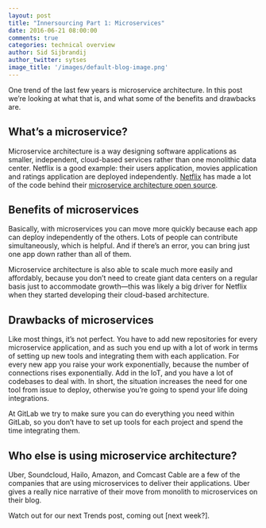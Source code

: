 ```yaml
---
layout: post
title: "Innersourcing Part 1: Microservices"
date: 2016-06-21 08:00:00
comments: true
categories: technical overview
author: Sid Sijbrandij
author_twitter: sytses
image_title: '/images/default-blog-image.png'
---
```


One trend of the last few years is microservice architecture. In this post we’re looking
at what that is, and what some of the benefits and drawbacks are.

<!-- more -->

## What’s a microservice?
 
Microservice architecture is a way designing software applications as smaller, independent,
cloud-based services rather than one monolithic data center. Netflix is a good example: their
users application, movies application and ratings application are deployed independently.
[Netflix][netflix-micro] has made a lot of the code behind their [microservice architecture open source][netflix-oss].

## Benefits of microservices
 
Basically, with microservices you can move more quickly because each app can deploy independently
of the others. Lots of people can contribute simultaneously, which is helpful. And if there’s an error,
you can bring just one app down rather than all of them.
 
Microservice architecture is also able to scale much more easily and affordably, because you don’t
need to create giant data centers on a regular basis just to accommodate growth—this was likely a
big driver for Netflix when they started developing their cloud-based architecture.
 
## Drawbacks of microservices
 
Like most things, it’s not perfect. You have to add new repositories for every microservice application,
and as such you end up with a lot of work in terms of setting up new tools and integrating them with
each application. For every new app you raise your work exponentially, because the number of connections
rises exponentially.  Add in the IoT, and you have a lot of codebases to deal with. In short, the situation
increases the need for one tool from issue to deploy, otherwise you’re going to spend your life doing integrations.
 
At GitLab we try to make sure you can do everything you need within GitLab, so you don’t have to set up tools
for each project and spend the time integrating them.
 
## Who else is using microservice architecture?
 
Uber, Soundcloud, Hailo, Amazon, and Comcast Cable are a few of the companies that are using microservices
to deliver their applications. Uber gives a really nice narrative of their move from monolith to microservices on their blog.

Watch out for our next Trends post, coming out [next week?].

<!-- Identifiers, in alphabetical order -->

[netflix-micro]: http://techblog.netflix.com/2015/02/a-microscope-on-microservices.html
[netflix-oss]: https://netflix.github.io/
